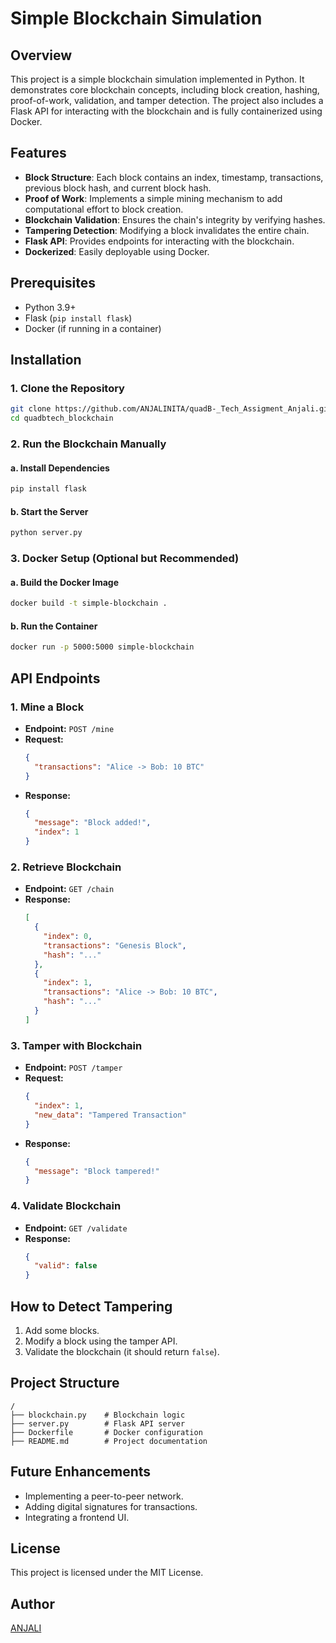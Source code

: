 # Simple Blockchain Simulation

## Overview
This project is a simple blockchain simulation implemented in Python. It demonstrates core blockchain concepts, including block creation, hashing, proof-of-work, validation, and tamper detection. The project also includes a Flask API for interacting with the blockchain and is fully containerized using Docker.

## Features
- **Block Structure**: Each block contains an index, timestamp, transactions, previous block hash, and current block hash.
- **Proof of Work**: Implements a simple mining mechanism to add computational effort to block creation.
- **Blockchain Validation**: Ensures the chain's integrity by verifying hashes.
- **Tampering Detection**: Modifying a block invalidates the entire chain.
- **Flask API**: Provides endpoints for interacting with the blockchain.
- **Dockerized**: Easily deployable using Docker.

## Prerequisites
- Python 3.9+
- Flask (`pip install flask`)
- Docker (if running in a container)

## Installation
### 1. Clone the Repository
```bash
git clone https://github.com/ANJALINITA/quadB-_Tech_Assigment_Anjali.git
cd quadbtech_blockchain
```

### 2. Run the Blockchain Manually
#### a. Install Dependencies
```bash
pip install flask
```
#### b. Start the Server
```bash
python server.py
```

### 3. Docker Setup (Optional but Recommended)
#### a. Build the Docker Image
```bash
docker build -t simple-blockchain .
```
#### b. Run the Container
```bash
docker run -p 5000:5000 simple-blockchain
```

## API Endpoints
### 1. **Mine a Block**
- **Endpoint:** `POST /mine`
- **Request:**
  ```json
  {
    "transactions": "Alice -> Bob: 10 BTC"
  }
  ```
- **Response:**
  ```json
  {
    "message": "Block added!",
    "index": 1
  }
  ```

### 2. **Retrieve Blockchain**
- **Endpoint:** `GET /chain`
- **Response:**
  ```json
  [
    {
      "index": 0,
      "transactions": "Genesis Block",
      "hash": "..."
    },
    {
      "index": 1,
      "transactions": "Alice -> Bob: 10 BTC",
      "hash": "..."
    }
  ]
  ```

### 3. **Tamper with Blockchain**
- **Endpoint:** `POST /tamper`
- **Request:**
  ```json
  {
    "index": 1,
    "new_data": "Tampered Transaction"
  }
  ```
- **Response:**
  ```json
  {
    "message": "Block tampered!"
  }
  ```

### 4. **Validate Blockchain**
- **Endpoint:** `GET /validate`
- **Response:**
  ```json
  {
    "valid": false
  }
  ```

## How to Detect Tampering
1. Add some blocks.
2. Modify a block using the tamper API.
3. Validate the blockchain (it should return `false`).

## Project Structure
```
/
├── blockchain.py    # Blockchain logic
├── server.py        # Flask API server
├── Dockerfile       # Docker configuration
├── README.md        # Project documentation
```

## Future Enhancements
- Implementing a peer-to-peer network.
- Adding digital signatures for transactions.
- Integrating a frontend UI.

## License
This project is licensed under the MIT License.

## Author
[ANJALI](https://github.com/ANJALINITA)

